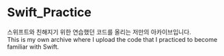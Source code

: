 # Swift_Practice
스위프트와 친해지기 위한 연습했던 코드를 올리는 저만의 아카이브입니다. <br/>
This is my own archive where I upload the code that I practiced to become familiar with Swift.
